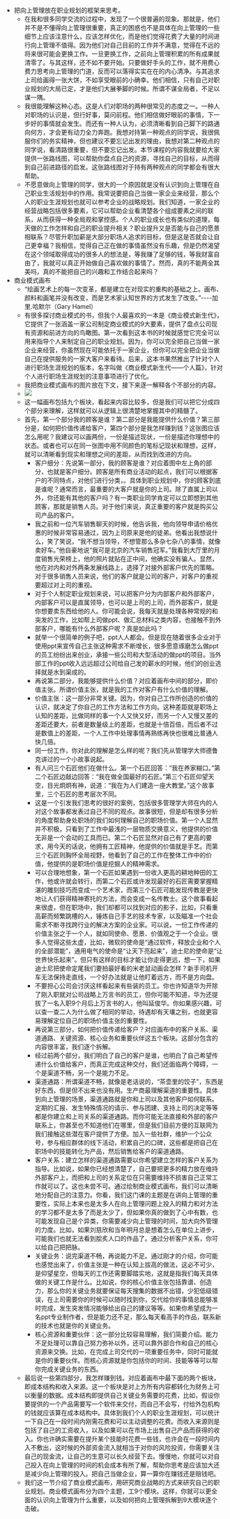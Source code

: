 - 把向上管理放在职业规划的框架来思考。
    - 在我和很多同学交流的过程中，发现了一个很普遍的现象。那就是，他们并不是不懂得向上管理很重要，真正的困惑也不是具体在向上管理的一些细节上应该注意什么，应该怎样优化，而是他们觉得花费了大量的时间进行向上管理不值得。因为他们对自己目前的工作并不满意，觉得在不远的将来很可能会更换工作。一旦更换工作，之前向上管理积累的所有成果就清零了。与其这样，还不如不要开始。只要做好手头的工作，就不用费心费力思考向上管理的门道，反而可以落得实实在在的内心清净。与其追求上司给画得一张大饼，不如享受眼前的小确幸。他们相信，只有自己对职业规划的大局已定，才是他们大展拳脚的时候。所谓不谋全局者，不足以谋一隅。
    - 我很能理解这种心态。这是人们对职场的两种很常见的态度之一。一种人对职场的认识是，但行好事，莫问前程。他们相信做好眼前的事情，下一步好的事情就会发生。而还有一种人认为，必须清晰看到自己脚下的路通向何方，才会更有动力全力奔跑。我想对持第一种观点的同学说，我很佩服你们的务实精神，但也建议不要忘记出发的理由，我想对第二种观点的同学说，看清路很重要，但不要忘记出发。本节课程的内容我就要给大家提供一张路线图，可以帮助你盘点自己的资源，寻找自己的目标，从而得到自己前进路径的启发。这张路线图对于持有两种观点的同学都会有很大帮助。
    - 不愿意做向上管理的同学，很大的一个原因就是没有认识到向上管理在自己职业生活规划中的作用。我常说要把自己当做一家企业来经营，那么个人的职业生涯规划也就可以参考企业的战略规划。我们知道，一家企业的经营战略包括很多要素，它可以帮助企业看清楚各个组成要素之间的联系，从而获得一种全局观和掌控感。个人的职业成长也有类似的道理，每天做的工作怎样和自己的职业提升相关？职业提升又是否能与自己的愿景相联系？尽管升职加薪是大部分职场人追求的目标，但是这是否就会让自己更幸福？我相信，觉得自己正在做的事情虽然没有乐趣，但是仍然渴望在这个领域取得成功的很多人的想法是，等我赚了足够的钱，等我财富自由了，我就可以真正开始做自己喜欢做的事情了。然而，真的不能两全其美吗，真的不能把自己的兴趣和工作结合起来吗？
- 商业模式画布
    - “绘画艺术上的每一次变革，都是建立在对现实的重构的基础之上。画布、颜料和画笔并没有改变，而是艺术家认知世界的方式发生了改变。”----加里.哈默尔（Gary Hamel）
    - 有很多探讨商业模式的书，但我个人最喜欢的一本是《商业模式新生代》，它提供了一张涵盖一家公司制定商业模式的9大要素，提供了盘点公司现有资源和前进方向的鸟瞰图。第一次看到这本书的时候就感觉它完全可以用来指导个人来制定自己的职业规划。因为，你可以完全把自己当做一家企业来经营，你虽然现在可能依托于一家企业，但你可以完全把企业当做自己在提供服务的一家大客户来看待。后来，这本书果然推出了针对个人进行职场生涯规划的版本，名字叫做《商业模式新生代——个人篇》，针对个人进行职场生涯规划的注意事项进行了优化。
    - 我把商业模式画布的图片放在下文，接下来逐一解释各个不部分的内容。
    - ![](https://firebasestorage.googleapis.com/v0/b/firescript-577a2.appspot.com/o/imgs%2Fapp%2Fxinyiheng%2FA89QIs7Tg0.png?alt=media&token=2f899ff3-5b68-435e-8044-4ba28f560f39)
    - 这一幅画布包括九个板块，看起来内容比较多，但是我们可以把它分成四个部分来理解，这样就可以从逻辑上很清楚地掌握其中的精髓了。
    - 首先，第一个部分我的顾客是谁？第二部分是我能提供什么价值？第三部分是，如何把价值传递给客户，第四个部分是我怎样赚到钱？这张图应该怎么用呢？我建议可以画两份，一份是描述现状，一份是描述你理想中的状态。或者也可以在同一张图中用不同颜色的笔标记现状和理想，这样，就可以清晰看到现实和理想之间的差距，从而找到改进的方向。
        - 客户细分：先说第一部分，我的顾客是谁？对应着图中左上角的部分，也就是客户细分。顾客是所有商业活动的起点，我们可以根据客户的不同特点，对他们进行分类，。具体到职业规划中，你的顾客到底是谁呢？通常而言，最重要的大客户就是你的上司。除了直属上司以外，你还能有其他的客户吗？有一类职业同学肯定可以立即想到其他顾客，那就是销售人员。对于他们来说，真正重要的客户就是购买公司产品的客户。
        - 我之前和一位汽车销售聊天的时候，他告诉我，他向领导申请价格优惠的时候非常容易通过，因为上司原来是他的徒弟。他看出我想说什么，笑了笑说，“我不想当领导，不想管那么多杂七杂八的事情，就像卖好车。”他自豪地说“我可是北京的汽车销售冠军。”我看到大厅里的月度销售光荣榜上，他的照片就贴在正中间，他确实没有骗人。显然，他在对内和对外两条发展线路上，选择了对接外部客户优先的策略。对于很多销售人员来说，他们的客户就是公司的客户，对客户的重视要超过对上司的重视。
        - 对于个人制定职业规划来说，可以把客户分为内部客户和外部客户，内部客户可以是直属领导，也可以是上司的上司，而外部客户，就是你想要卖东西给他的人。你可能会说，我每天就是处理各种常规的和突发的工作，比如帮上司做ppt、做汇总材料之类内容，也接触不到外部客户，哪能有什么外部客户呢？真是如此吗？
        - 就举一个很简单的例子吧，ppt人人都会。但是现在随着很多企业对于使用ppt来宣传自己主张这种需求不断增长，很多愿意琢磨怎么做ppt的员工纷纷出来创业，承接一些公司和大型活动的做ppt的项目。当外部工作的ppt收入远远超过公司给自己发的薪水的时候，他们的创业选择就是水到渠成的。
        - 再说第二部分，我能够提供什么价值？对应着画布中间的部分，即价值主张。所谓价值主张，就是我的工作对客户有什么价值的理解。
        - 价值主张：这一部分非常关键。因为，你对自己工作所创造的价值的认识，就决定了你自己的工作方法和工作方向。这种差距就是职场上认知的差距，比做同样的事一个人又快又好，而另一个人又慢又差的差距还要大，前者是数量级上的差距，也就是十倍百倍，而后者不过是数值上的差距，一个人工作中处理事情再熟练再快也很难比普通人快几倍。
        - 同一份工作，你对此的理解是怎么样的呢？我们先从管理学大师德鲁克讲过的一个小故事说起。
        - 有人问三个石匠他们在做什么。第一个石匠回答：“我在养家糊口。”第二个石匠边敲边回答：“我在做全国最好的石匠。”第三个石匠仰望天空，目光炯炯有神，说道：“我在为人们建造一座大教堂。”这个故事里，三个石匠的思考层次不同。
        - 这是一个引发我们思考的很好的案例，包括很多管理学大师在内的人对这个故事都发表过自己不同的观点。故事很短，但是却有很多分析的角度帮助身处职场的我们如何理解自己的职场价值。第一个人显然并不积极，只看到了工作中最浅的一层物质交换意义，他提供的价值无非是一个会动的工具而已。第二个石匠显然对自己有了更高的要求，用今天的话说，他拥有工匠精神，他提供的价值就是手艺。而第三个石匠则胸怀全局视野，他看到了自己的工作在整体工作中的价值，他提供的是职场价值是挖掘人的精神需求。
        - 可以合理地想象，第一个石匠如果遇到一份收入更高的耕地种田的工作，他或许就会转行，而第二个石匠或许发现最好的石匠需要掌握精湛的雕刻技巧而变成一个艺术家，而第三个石匠可能发现传教是更快地让人们获得精神寄托的方法，而会变成一名传教士。这个故事看起来很虚，但在职场中，我们却都可以找到对应的影子，比如，只看重高薪而频繁跳槽的人，锤炼自己手艺的技术专家，以及瞄准一个社会需求不断寻找跨行业的解决方案的企业家。可以说，一份工作传递的价值主张之于一个人，就如同使命、愿景、价值观之于一个企业。很多人觉得这些太虚，比如，微软的使命是“通过软件，释放企业和个人的全部潜能”，通用电气的使命是“让天下亮起来”，迪士尼的使命是“让世界快乐起来”。但只有这样的目标才能让你走得更远，想一下，如果迪士尼把使命定尾我们要拍最好看的米老鼠动画会怎样？新手司机开车无法保持走直线，一个好办法就是让他盯着远方，而不是方向盘。
        - 不要担心公司会讨厌这样看起来有些装的员工。你也许知道华为开除了刚入职就对公司战略上万言书的员工，但你可能不知道，华为还提拔了一名入职9个月后上万言书的人，他叫延俊华。你如果感兴趣，可以查一查二人为什么做了相同的举动，待遇却有天壤之别，也就更容易理解定位自己的职场价值主张的重要性。
        - 再说第三部分，如何把价值传递给客户？对应画布中的客户关系、渠道通路、关键资源、核心业务和重要伙伴这五个板块。这部分包含的内容很丰富，我们逐个拆解。
        - 经过前两个部分，我们明白了自己的客户是谁，也明白了自己希望传递什么价值给客户，而真正完成这种交付，我们还面临两个障碍，一个是渠道不畅，另一个是能力不足。
        - 渠道通路：所谓渠道不畅，就像是老话说的，“茶壶里的饺子”，东西是好东西，但是但不出来也没有用。生产商最理解渠道的重要性。具体到向上管理的场景，渠道通路就是你和上司以及其他客户如何联系。定期的汇报、发生特殊情况的请示、参与团建、支持上司的决定等等都是你建立和上司关系的渠道通路。而你可能无法直接和外部的客户联系上，你甚至也不知道他们在哪里，但是我们目前方便的互联网为我们接触这些潜在客户提供了方便。加入一些社群，维护一个公众号，参与相应群体的线下活动，积累自己的口碑，这些都是把自己在职场中的技能转化为产品，然后销售给客户的渠道通路。
        - 客户关系：建立怎样的渠道通路需要以你希望建立怎样的客户关系为指导。比如说，如果你已经想清楚了，自己要把更多的精力放在维持外部客户上，而把和上司的关系定位在只需要维持不损害自己正常工作就可以了。这也未尝不可。通过绘制商业模式画布，我们可以清晰地分配自己的注意力。你看，我们这门课的主题是在讲向上管理的重要性，实际上本来也是太多人在向上管理问题上投入的精力和对方法的学习都不是太多了而是太少了，但如果你真的做到了心中有数，也可能发现自己是个异类，你需要减少向上管理的时间，加大向外管理的力度。比如，如果刘慈欣和当年明月总是想着怎么在单位上进步，可能我们也就无法看到脍炙人口的作品了。通过分析客户关系，你可以给自己把把脉。
        - 关键业务：说完渠道不畅，再说能力不足。通过刚才的介绍，你可能也感觉出来了，价值主张是一种在认知上拔高的做法，这必不可少，是仰望星空，但每天的工作还需要脚踏实地，这就是指我们每天具体做的关键工作是什么。比如说，你的核心价值主张包括靠谱、创造力，那么你的关键业务就要保证每天搜集的数据不出错，少犯低级错误，在上司需要你的时候可以随时找到你，交代给你的事情总能够准时完成，发生突发情况能够给出自己的建议等等。如果你希望成为一名ppt专业制作者，但是能力还不足，那么每天看高手的作品，联系新的技术也就是你的关键业务。
        - 核心资源和重要伙伴：这一部分比较容易理解，我们简要介绍。能力不足处理可以靠自己努力弥补以外，还可以靠外部合作和自己的核心资源来交换。比如，在完成上司交代的一项重要任务中，同时可能就是你的重要伙伴。而核心资源就是你包括你的时间、技能等等可以帮你完成关键业务的东西。
    - 最后说一些第四部分，我怎样赚到钱。对应着画布中最下面的两个板块，即成本结构和收入来源。这一个板块是对上方所有内容都转化为财务上可以衡量的数据。成本结构即提供自己关键业务需要的花费，比如，假设你要提供的一个产品需要写一个软件来交付，而自己不会写，付给外包机构的钱就应该算在成本结构中。具体到我们个人的职业生涯规划，可以统计一下自己在一段时间内刚需花费和可以主动调整的花费。而收入来源则是包括了自己的工资收入，以及如果可以在市场上出售自己产品而获得的收入。你也许确实需要在提升某个技能时花费一些钱，也许会在一段时间内入不敷出，这时候的外部资金流入就相当于对你的风险投资，你需要关注自己的现金流，让自己的生意可以长久经营下去。慢慢地，你就可以对自己投入在向上管理的时间的机会成本有所了解，帮助你思考是应该加大还是减少向上管理的投入。把自己当做企业，算一算你在赚钱还是赔钱吧。
    - 我们这一节介绍了商业模式画布，用研究商业战略的方式来研究自己的职业规划。商业模式画布分为四个主题，工9个模块。这样，你就可以更全面的认识向上管理为什么重要，以及如何把向上管理拆解到9大模块逐个击破。

